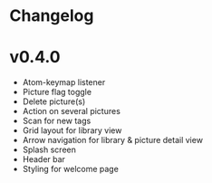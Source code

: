 # Changelog

# v0.4.0

* Atom-keymap listener
* Picture flag toggle
* Delete picture(s)
* Action on several pictures
* Scan for new tags
* Grid layout for library view
* Arrow navigation for library & picture detail view
* Splash screen
* Header bar
* Styling for welcome page